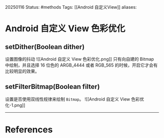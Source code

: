 20250116
Status: #methods
Tags: [[Android 自定义View]]
aliases: 
# Android 自定义 View 色彩优化

## setDither(Boolean dither)
设置图像的抖动
![[Android 自定义 View 色彩优化.png]]
只有向自建的 Bitmap 中绘制，并且选择 16 位色的 ARGB_4444 或者 RGB_565 的时候，开启它才会有比较明显的效果。

## setFilterBitmap(Boolean filter)
设置是否使用双线性规律来绘制 `Bitmap`。
![[Android 自定义 View 色彩优化-1.png]]













---
# References
